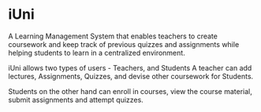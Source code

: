 # iUni
A Learning Management System that enables teachers to create coursework and keep track of previous quizzes and assignments while helping students to learn in a centralized environment.

iUni allows two types of users - Teachers, and Students
A teacher can add lectures, Assignments, Quizzes, and devise other coursework for Students.

Students on the other hand can enroll in courses, view the course material, submit assignments and attempt quizzes.

